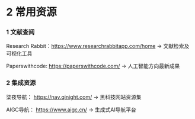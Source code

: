 # 2 常用资源


### 1 文献查阅

Research Rabbit：https://www.researchrabbitapp.com/home   ->  文献检索及可视化工具

Paperswithcode: https://paperswithcode.com/ -> 人工智能方向最新成果

### 2 集成资源

柒夜导航： https://nav.qinight.com/  ->  黑科技网站资源集

AIGC导航： https://www.aigc.cn/  ->  生成式AI导航平台